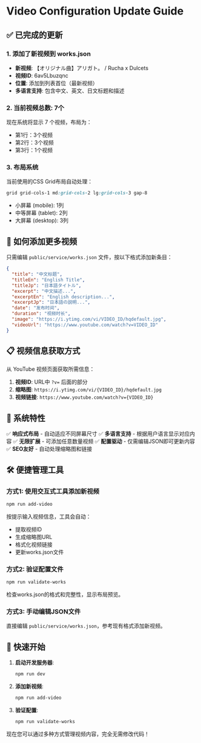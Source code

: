 # Video Configuration Update Guide

## ✅ 已完成的更新

### 1. 添加了新视频到 works.json
- **新视频**: 【オリジナル曲】アリガト。 / Rucha x Dulcets
- **视频ID**: 6av5Lbuzqnc
- **位置**: 添加到列表首位（最新视频）
- **多语言支持**: 包含中文、英文、日文标题和描述

### 2. 当前视频总数: 7个
现在系统将显示 7 个视频，布局为：
- 第1行：3个视频
- 第2行：3个视频  
- 第3行：1个视频

### 3. 布局系统
当前使用的CSS Grid布局自动处理：
```css
grid grid-cols-1 md:grid-cols-2 lg:grid-cols-3 gap-8
```
- 小屏幕 (mobile): 1列
- 中等屏幕 (tablet): 2列  
- 大屏幕 (desktop): 3列

## 🚀 如何添加更多视频

只需编辑 `public/service/works.json` 文件，按以下格式添加新条目：

```json
{
  "title": "中文标题",
  "titleEn": "English Title", 
  "titleJp": "日本語タイトル",
  "excerpt": "中文描述...",
  "excerptEn": "English description...",
  "excerptJp": "日本語の説明...",
  "date": "发布时间",
  "duration": "视频时长",
  "image": "https://i.ytimg.com/vi/VIDEO_ID/hqdefault.jpg",
  "videoUrl": "https://www.youtube.com/watch?v=VIDEO_ID"
}
```

## 📋 视频信息获取方式

从 YouTube 视频页面获取所需信息：
1. **视频ID**: URL中 `?v=` 后面的部分
2. **缩略图**: `https://i.ytimg.com/vi/{VIDEO_ID}/hqdefault.jpg`
3. **视频链接**: `https://www.youtube.com/watch?v={VIDEO_ID}`

## 🎨 系统特性

✅ **响应式布局** - 自动适应不同屏幕尺寸
✅ **多语言支持** - 根据用户语言显示对应内容
✅ **无限扩展** - 可添加任意数量视频
✅ **配置驱动** - 仅需编辑JSON即可更新内容
✅ **SEO友好** - 自动处理缩略图和链接

## 🛠️ 便捷管理工具

### 方式1: 使用交互式工具添加新视频
```bash
npm run add-video
```
按提示输入视频信息，工具会自动：
- 提取视频ID
- 生成缩略图URL
- 格式化视频链接
- 更新works.json文件

### 方式2: 验证配置文件
```bash
npm run validate-works
```
检查works.json的格式和完整性，显示布局预览。

### 方式3: 手动编辑JSON文件
直接编辑 `public/service/works.json`，参考现有格式添加新视频。

## 🚀 快速开始

1. **启动开发服务器**:
   ```bash
   npm run dev
   ```

2. **添加新视频**:
   ```bash
   npm run add-video
   ```

3. **验证配置**:
   ```bash
   npm run validate-works
   ```

现在您可以通过多种方式管理视频内容，完全无需修改代码！
